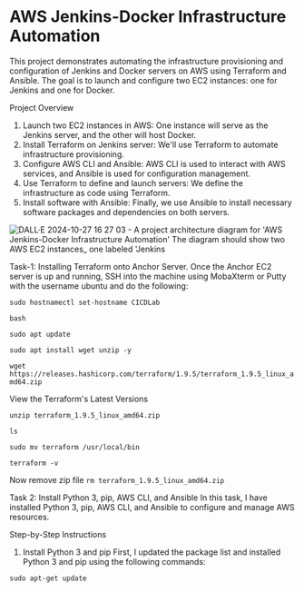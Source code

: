 # AWS Jenkins-Docker Infrastructure Automation

This project demonstrates automating the infrastructure provisioning and configuration of Jenkins and Docker servers on AWS using Terraform and Ansible. The goal is to launch and configure two EC2 instances: one for Jenkins and one for Docker.

Project Overview
1. Launch two EC2 instances in AWS: One instance will serve as the Jenkins server, and the other will host Docker.
2. Install Terraform on Jenkins server: We'll use Terraform to automate infrastructure provisioning.
3. Configure AWS CLI and Ansible: AWS CLI is used to interact with AWS services, and Ansible is used for configuration management.
4. Use Terraform to define and launch servers: We define the infrastructure as code using Terraform.
5. Install software with Ansible: Finally, we use Ansible to install necessary software packages and dependencies on both servers.

![DALL·E 2024-10-27 16 27 03 - A project architecture diagram for 'AWS Jenkins-Docker Infrastructure Automation'  The diagram should show two AWS EC2 instances_ one labeled 'Jenkins](https://github.com/user-attachments/assets/e6bf3afc-970d-4e52-986b-bca1301f059f)

Task-1: Installing Terraform onto Anchor Server.
Once the Anchor EC2 server is up and running, SSH into the machine using MobaXterm or Putty with the username ubuntu and do the following:

```sudo hostnamectl set-hostname CICDLab```

```bash```

```sudo apt update```

```sudo apt install wget unzip -y```

```wget https://releases.hashicorp.com/terraform/1.9.5/terraform_1.9.5_linux_amd64.zip```

View the Terraform's Latest Versions

```unzip terraform_1.9.5_linux_amd64.zip```

```ls```

```sudo mv terraform /usr/local/bin```

```terraform -v```

Now remove zip file
```rm terraform_1.9.5_linux_amd64.zip```

Task 2: Install Python 3, pip, AWS CLI, and Ansible
In this task, I have installed Python 3, pip, AWS CLI, and Ansible to configure and manage AWS resources.

Step-by-Step Instructions
1. Install Python 3 and pip
First, I updated the package list and installed Python 3 and pip using the following commands:

```sudo apt-get update```
